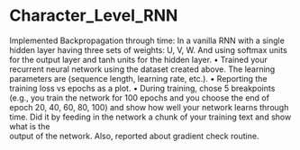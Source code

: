 # Character_Level_RNN

Implemented Backpropagation through time: In a vanilla RNN with a single hidden layer having
three sets of weights: U, V, W. And using softmax units for the output layer and tanh units for the
hidden layer.
    • Trained your recurrent neural network using the dataset created above. The learning parameters are (sequence length, learning rate, etc.).
    • Reporting the training loss vs epochs as a plot.
    • During training, chose 5 breakpoints (e.g., you train the network for 100 epochs and you
      choose the end of epoch 20, 40, 60, 80, 100) and show how well your network learns through
      time. Did it by feeding in the network a chunk of your training text and show what is the          
      output of the network. Also, reported about gradient check routine. 
